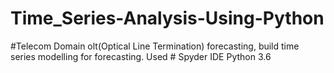 # Time_Series-Analysis-Using-Python
#Telecom Domain
olt(Optical Line Termination) forecasting, build time series modelling for forecasting.
Used # Spyder IDE
Python 3.6
